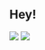 ## Hey!


[<img src="https://img.shields.io/badge/linkedin-%230077B5.svg?&style=for-the-badge&logo=linkedin&logoColor=white" />](http://linkedin.com/in/emredemirbag/)
[<img src ="https://img.shields.io/badge/Website-ed-%23.svg?&style=for-the-badge&logo=&logoColor=white%22">](https://emre-demirbag.github.io/)


